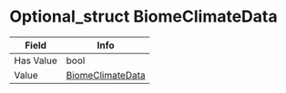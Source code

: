 # Optional_struct BiomeClimateData

<table><thead><tr><th>Field</th><th>Info</th></tr></thead><tbody>
<tr><td>Has Value</td><td>bool</td></tr>
<tr><td>Value</td><td><a href="../types/BiomeClimateData.md">BiomeClimateData</a></td></tr>
</tbody></table>